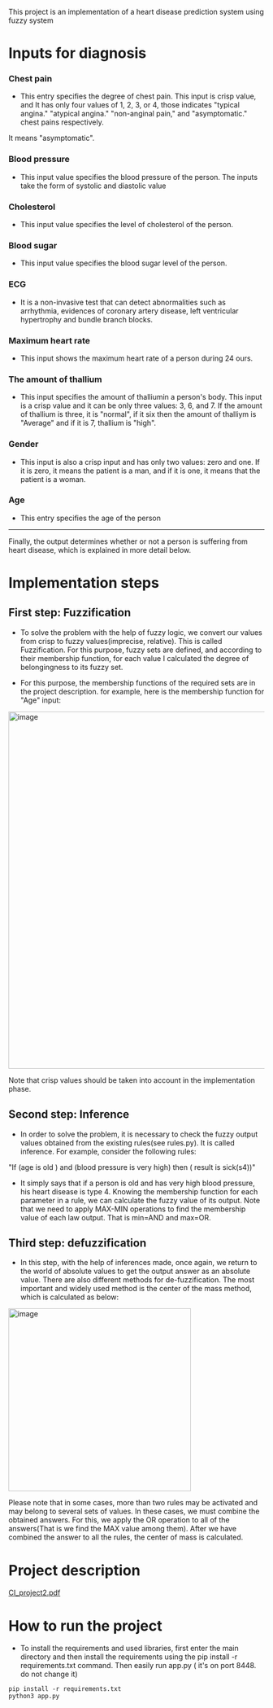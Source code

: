 This project is an implementation of a heart disease prediction system using fuzzy system
# Inputs for diagnosis

### Chest pain
- This entry specifies the degree of chest pain. This input is crisp value, and It has only four values of 1, 2, 3, or 4, those indicates "typical angina." "atypical angina." "non-anginal pain," and "asymptomatic." chest pains respectively.

It means "asymptomatic".
### Blood pressure
- This input value specifies the blood pressure of the person. The inputs take the form of systolic and diastolic value
### Cholesterol
- This input value specifies the level of cholesterol of the person.
### Blood sugar
- This input value specifies the blood sugar level of the person.
### ECG
- It is a non-invasive test that can detect abnormalities such as arrhythmia, evidences of coronary artery disease,
left ventricular hypertrophy and bundle branch blocks.
### Maximum heart rate
- This input shows the maximum heart rate of a person during 24 ours.
### The amount of thallium
- This input specifies the amount of thalliumin a person's body. This input is
a crisp value and it can be only three values: 3, 6, and 7. If the amount of thallium is three, it is "normal", if it six
then the amount of thalliym is "Average" and if it is 7, thallium is "high".
### Gender
- This input is also a crisp input and has only two values: zero and one. If it is zero, it means the patient is 
a man, and if it is one, it means that the patient is a woman.
### Age
- This entry specifies the age of the person

- - - - - - - - - - - - - - - - - - - - - - - - - - - - - - - - - - - - - - - - - - - - - - - - - - - - - - - - - - - - - - - - - - - - - - - - - - - - - - - -

Finally, the output determines whether or not a person is suffering from heart disease, which is explained in more detail below.

# Implementation steps
## First step: Fuzzification
- To solve the problem with the help of fuzzy logic, we convert our values from crisp to fuzzy values(imprecise, relative).
This is called Fuzzification. For this purpose, fuzzy sets are defined, and according to their membership function, for each value I calculated
the degree of belongingness to its fuzzy set.

- For this purpose, the membership functions of the required sets are in the project description. for example, here is the membership function for "Age" input:

<img width="702" alt="image" src="https://user-images.githubusercontent.com/72692826/178142542-54897950-3a4f-4899-bad1-bd7b3da31537.png">

Note that crisp values should be taken into account in the implementation phase.

## Second step: Inference
- In order to solve the problem, it is necessary to check the fuzzy output values obtained from the existing rules(see rules.py).
It is called inference. For example, consider the following rules:

"If (age is old ) and (blood pressure is very high) then ( result is sick(s4))"

- It simply says that if a person is old and has very high blood pressure, his heart disease is type 4.
Knowing the membership function for each parameter in a rule, we can calculate the fuzzy value of its output. 
Note that we need to apply MAX-MIN operations to find the membership value of each law output. That is min=AND and max=OR.
## Third step: defuzzification
- In this step, with the help of inferences made, once again, we return to the world of absolute values to get the output answer as an absolute value. There are also different methods for de-fuzzification. The most important and widely used method is the center of the mass method, which is calculated as below:
<img width="359" alt="image" src="https://user-images.githubusercontent.com/72692826/178142827-5d4b2c62-e5c2-4aaa-847b-09cac7cd8a40.png">


Please note that in some cases, more than two rules may be activated and may belong to several sets of values. In these cases, we must combine the obtained answers. For this, we apply the OR operation to all of the answers(That is we find the MAX value among them). After we have combined the answer to all the rules, the center of mass is calculated.
# Project description
[CI_project2.pdf](https://github.com/maedemir/Fuzzy-Expert-System-for-Heart-Disease-Diagnosis/files/9078940/CI_project2.pdf)

# How to run the project
- To install the requirements and used libraries, first enter the main directory and then install the requirements using the pip install -r requirements.txt command. Then easily run app.py ( it's on port 8448. do not change it)

```
pip install -r requirements.txt
python3 app.py

```
